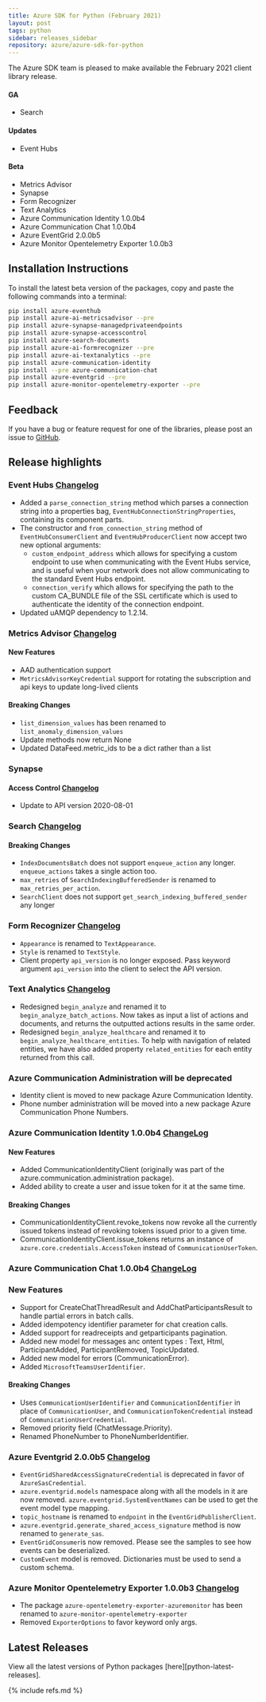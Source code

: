 ```yaml
---
title: Azure SDK for Python (February 2021)
layout: post
tags: python
sidebar: releases_sidebar
repository: azure/azure-sdk-for-python
---
```


The Azure SDK team is pleased to make available the February 2021 client library release.

#### GA

- Search

#### Updates

- Event Hubs

#### Beta

- Metrics Advisor
- Synapse
- Form Recognizer
- Text Analytics
- Azure Communication Identity 1.0.0b4
- Azure Communication Chat 1.0.0b4
- Azure EventGrid 2.0.0b5
- Azure Monitor Opentelemetry Exporter 1.0.0b3

## Installation Instructions

To install the latest beta version of the packages, copy and paste the following commands into a terminal:

```bash
pip install azure-eventhub
pip install azure-ai-metricsadvisor --pre
pip install azure-synapse-managedprivateendpoints
pip install azure-synapse-accesscontrol
pip install azure-search-documents
pip install azure-ai-formrecognizer --pre
pip install azure-ai-textanalytics --pre
pip install azure-communication-identity
pip install --pre azure-communication-chat
pip install azure-eventgrid --pre
pip install azure-monitor-opentelemetry-exporter --pre
```

## Feedback

If you have a bug or feature request for one of the libraries, please post an issue to [GitHub](https://github.com/azure/azure-sdk-for-python/issues).

## Release highlights

### Event Hubs [Changelog](https://github.com/Azure/azure-sdk-for-python/blob/azure-eventhub_5.3.0/sdk/eventhub/azure-eventhub/CHANGELOG.md#530-2021-02-08)

- Added a `parse_connection_string` method which parses a connection string into a properties bag, `EventHubConnectionStringProperties`, containing its component parts.
- The constructor and `from_connection_string` method of `EventHubConsumerClient` and `EventHubProducerClient` now accept two new optional arguments:
  - `custom_endpoint_address` which allows for specifying a custom endpoint to use when communicating with the Event Hubs service,
and is useful when your network does not allow communicating to the standard Event Hubs endpoint.
  - `connection_verify` which allows for specifying the path to the custom CA_BUNDLE file of the SSL certificate which is used to authenticate
the identity of the connection endpoint.
- Updated uAMQP dependency to 1.2.14.

### Metrics Advisor [Changelog](https://github.com/Azure/azure-sdk-for-python/blob/azure-ai-metricsadvisor_1.0.0b3/sdk/metricsadvisor/azure-ai-metricsadvisor/CHANGELOG.md#100b3-2021-02-09)

#### New Features

- AAD authentication support
- `MetricsAdvisorKeyCredential` support for rotating the subscription and api keys to update long-lived clients

#### Breaking Changes

- `list_dimension_values` has been renamed to `list_anomaly_dimension_values`
- Update methods now return None
- Updated DataFeed.metric_ids to be a dict rather than a list

### Synapse

#### Access Control [Changelog](https://github.com/Azure/azure-sdk-for-python/blob/azure-synapse-accesscontrol_0.5.0/sdk/synapse/azure-synapse-accesscontrol/CHANGELOG.md#050-2021-02-09)

- Update to API version 2020-08-01

### Search [Changelog](https://github.com/Azure/azure-sdk-for-python/blob/azure-search-documents_11.1.0/sdk/search/azure-search-documents/CHANGELOG.md#1110-2021-02-10)

#### Breaking Changes

- `IndexDocumentsBatch` does not support `enqueue_action` any longer. `enqueue_actions` takes a single action too.
- `max_retries` of `SearchIndexingBufferedSender` is renamed to `max_retries_per_action`.
- `SearchClient` does not support `get_search_indexing_buffered_sender` any longer

### Form Recognizer [Changelog](https://github.com/Azure/azure-sdk-for-python/blob/azure-ai-formrecognizer_3.1.0b3/sdk/formrecognizer/azure-ai-formrecognizer/CHANGELOG.md#310b3-2021-02-09)

- `Appearance` is renamed to `TextAppearance`.
- `Style` is renamed to `TextStyle`.
- Client property `api_version` is no longer exposed. Pass keyword argument `api_version` into the client to select the API version.

### Text Analytics [Changelog](https://github.com/Azure/azure-sdk-for-python/blob/azure-ai-textanalytics_5.1.0b5/sdk/textanalytics/azure-ai-textanalytics/CHANGELOG.md#510b5-2021-02-10)

- Redesigned `begin_analyze` and renamed it to `begin_analyze_batch_actions`. Now takes as input a list of actions and documents, and returns the outputted
actions results in the same order.
- Redesigned `begin_analyze_healthcare` and renamed it to `begin_analyze_healthcare_entities`. To help with navigation of related entities, we have also
added property `related_entities` for each entity returned from this call.

### Azure Communication Administration will be deprecated

- Identity client is moved to new package Azure Communication Identity.
- Phone number administration will be moved into a new package Azure Communication Phone Numbers.

### Azure Communication Identity 1.0.0b4 [ChangeLog](https://github.com/Azure/azure-sdk-for-python/blob/azure-communication-identity_1.0.0b4/sdk/communication/azure-communication-identity/CHANGELOG.md#100b4-2021-02-09)

#### New Features

- Added CommunicationIdentityClient (originally was part of the azure.communication.administration package).
- Added ability to create a user and issue token for it at the same time.

#### Breaking Changes

- CommunicationIdentityClient.revoke_tokens now revoke all the currently issued tokens instead of revoking tokens issued prior to a given time.
- CommunicationIdentityClient.issue_tokens returns an instance of `azure.core.credentials.AccessToken` instead of `CommunicationUserToken`.

### Azure Communication Chat 1.0.0b4 [ChangeLog](https://github.com/Azure/azure-sdk-for-python/blob/azure-communication-chat_1.0.0b4/sdk/communication/azure-communication-chat/CHANGELOG.md#100b4-2021-02-09)

### New Features

- Support for CreateChatThreadResult and AddChatParticipantsResult to handle partial errors in batch calls.
- Added idempotency identifier parameter for chat creation calls.
- Added support for readreceipts and getparticipants pagination.
- Added new model for messages anc ontent types : Text, Html, ParticipantAdded, ParticipantRemoved, TopicUpdated.
- Added new model for errors (CommunicationError).
- Added `MicrosoftTeamsUserIdentifier`.

#### Breaking Changes

- Uses `CommunicationUserIdentifier` and `CommunicationIdentifier` in place of `CommunicationUser`, and `CommunicationTokenCredential` instead of `CommunicationUserCredential`.
- Removed priority field (ChatMessage.Priority).
- Renamed PhoneNumber to PhoneNumberIdentifier.

### Azure Eventgrid 2.0.0b5 [Changelog](https://github.com/Azure/azure-sdk-for-python/blob/azure-eventgrid_2.0.0b5/sdk/eventgrid/azure-eventgrid/CHANGELOG.md#200b5-2021-02-10)

- `EventGridSharedAccessSignatureCredential` is deprecated in favor of `AzureSasCredential`.
- `azure.eventgrid.models` namespace along with all the models in it are now removed. `azure.eventgrid.SystemEventNames` can be used to get the event model type mapping.
- `topic_hostname` is renamed to `endpoint` in the `EventGridPublisherClient`.
- `azure.eventgrid.generate_shared_access_signature` method is now renamed to `generate_sas`.
- `EventGridConsumer`is now removed. Please see the samples to see how events can be deserialized.
- `CustomEvent` model is removed. Dictionaries must be used to send a custom schema.

### Azure Monitor Opentelemetry Exporter 1.0.0b3 [Changelog](https://github.com/Azure/azure-sdk-for-python/blob/azure-monitor-opentelemetry-exporter_1.0.0b3/sdk/monitor/azure-monitor-opentelemetry-exporter/CHANGELOG.md#100b3-2021-02-11)

- The package `azure-opentelemetry-exporter-azuremonitor` has been renamed to `azure-monitor-opentelemetry-exporter`
- Removed `ExporterOptions` to favor keyword only args.

## Latest Releases

View all the latest versions of Python packages [here][python-latest-releases].

{% include refs.md %}
